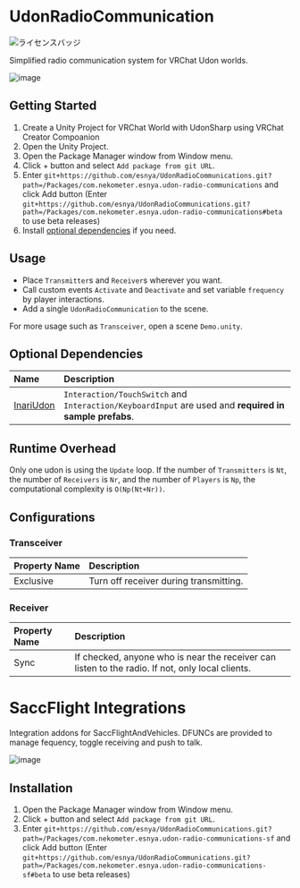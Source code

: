 # UdonRadioCommunication

![ライセンスバッジ](https://img.shields.io/badge/ライセンス-MIT-007EC6)

Simplified radio communication system for VRChat Udon worlds.

![image](https://user-images.githubusercontent.com/2088693/219715229-396f0e71-921a-4e2e-814a-d814944c3fe8.png)

## Getting Started
1. Create a Unity Project for VRChat World with UdonSharp using VRChat Creator Compoanion
2. Open the Unity Project.
3. Open the Package Manager window from Window menu.
4. Click + button and select `Add package from git URL`.
5. Enter `git+https://github.com/esnya/UdonRadioCommunications.git?path=/Packages/com.nekometer.esnya.udon-radio-communications` and click Add button (Enter `git+https://github.com/esnya/UdonRadioCommunications.git?path=/Packages/com.nekometer.esnya.udon-radio-communications#beta` to use beta releases)
6. Install [optional dependencies](#optional-dependencies) if you need.

## Usage
- Place `Transmitter`s and `Receiver`s wherever you want.
- Call custom events `Activate` and `Deactivate` and set variable `frequency` by player interactions.
- Add a single `UdonRadioCommunication` to the scene.

For more usage such as `Transceiver`, open a scene `Demo.unity`.

## Optional Dependencies
| Name | Description |
| :-- | :-- |
 |[InariUdon](https://github.com/esnya/InariUdon.git) | `Interaction/TouchSwitch` and `Interaction/KeyboardInput` are used and **required in sample prefabs**.  |

## Runtime Overhead
Only one udon is using the `Update` loop. If the number of `Transmitters` is `Nt`, the number of `Receivers` is `Nr`, and the number of `Players` is `Np`, the computational complexity is `O(Np(Nt+Nr))`.

## Configurations

### Transceiver
| Property Name | Description |
| :-- | :-- |
| Exclusive | Turn off receiver during transmitting. |


### Receiver
| Property Name | Description |
| :-- | :-- |
| Sync | If checked, anyone who is near the receiver can listen to the radio. If not, only local clients. |

# SaccFlight Integrations
Integration addons for SaccFlightAndVehicles. DFUNCs are provided to manage fequency, toggle receiving and push to talk.

![image](https://user-images.githubusercontent.com/2088693/219712019-99885e55-98cc-4578-8931-456da063de62.png)

## Installation
1. Open the Package Manager window from Window menu.
2. Click + button and select `Add package from git URL`.
3. Enter `git+https://github.com/esnya/UdonRadioCommunications.git?path=/Packages/com.nekometer.esnya.udon-radio-communications-sf` and click Add button (Enter `git+https://github.com/esnya/UdonRadioCommunications.git?path=/Packages/com.nekometer.esnya.udon-radio-communications-sf#beta` to use beta releases)
